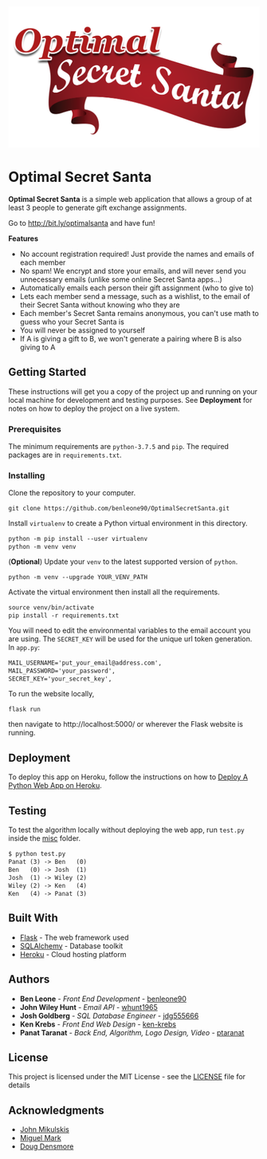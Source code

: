 [<img src="https://raw.githubusercontent.com/benleone90/OptimalSecretSanta/master/static/logo.png">](http://optimal-secret-santa.herokuapp.com/)

# Optimal Secret Santa

**Optimal Secret Santa** is a simple web application that allows a group of at least 3 people to generate gift exchange assignments.  

Go to http://bit.ly/optimalsanta and have fun!  

**Features**
* No account registration required! Just provide the names and emails of each member
* No spam! We encrypt and store your emails, and will never send you unnecessary emails (unlike some online Secret Santa apps...)
* Automatically emails each person their gift assignment (who to give to)
* Lets each member send a message, such as a wishlist, to the email of their Secret Santa without knowing who they are
* Each member's Secret Santa remains anonymous, you can't use math to guess who your Secret Santa is
* You will never be assigned to yourself
* If A is giving a gift to B, we won't generate a pairing where B is also giving to A

## Getting Started

These instructions will get you a copy of the project up and running on your local machine for development and testing purposes. See **Deployment** for notes on how to deploy the project on a live system.

### Prerequisites

The minimum requirements are `python-3.7.5` and `pip`.
The required packages are in `requirements.txt`.

### Installing

Clone the repository to your computer.

```
git clone https://github.com/benleone90/OptimalSecretSanta.git
```
Install `virtualenv` to create a Python virtual environment in this directory.
```
python -m pip install --user virtualenv
python -m venv venv
```
(**Optional**) Update your `venv` to the latest supported version of `python`.
```
python -m venv --upgrade YOUR_VENV_PATH
```
Activate the virtual environment then install all the requirements.
```
source venv/bin/activate
pip install -r requirements.txt
```
You will need to edit the environmental variables to the email account you are using. The `SECRET_KEY` will be used for the unique url token generation.
In `app.py`:
```
MAIL_USERNAME='put_your_email@address.com',
MAIL_PASSWORD='your_password',
SECRET_KEY='your_secret_key',
```
To run the website locally,
```
flask run
```
then navigate to http://localhost:5000/ or wherever the Flask website is running.

## Deployment

To deploy this app on Heroku, follow the instructions on how to [Deploy A Python Web App on Heroku](https://gist.github.com/bradtraversy/0029d655269c8a972df726ed0ac56b88).

## Testing

To test the algorithm locally without deploying the web app, run `test.py` inside the [misc](misc) folder.
```
$ python test.py
Panat (3) -> Ben   (0)
Ben   (0) -> Josh  (1)
Josh  (1) -> Wiley (2)
Wiley (2) -> Ken   (4)
Ken   (4) -> Panat (3)

```

## Built With

* [Flask](https://palletsprojects.com/p/flask/) - The web framework used
* [SQLAlchemy](https://www.sqlalchemy.org/) - Database toolkit
* [Heroku](https://www.heroku.com/) - Cloud hosting platform

## Authors

* **Ben Leone** - *Front End Development* - [benleone90](https://github.com/benleone90)
* **John Wiley Hunt** - *Email API* - [whunt1965](https://github.com/whunt1965)
* **Josh Goldberg** - *SQL Database Engineer* - [jdg555666](https://github.com/jdg555666)
* **Ken Krebs** - *Front End Web Design* - [ken-krebs](https://github.com/ken-krebs)
* **Panat Taranat** - *Back End, Algorithm, Logo Design, Video* - [ptaranat](https://github.com/ptaranat)

## License

This project is licensed under the MIT License - see the [LICENSE](LICENSE) file for details

## Acknowledgments

* [John Mikulskis](https://github.com/jkulskis)
* [Miguel Mark](https://github.com/mmark9)
* [Doug Densmore](https://github.com/ddensmore)
